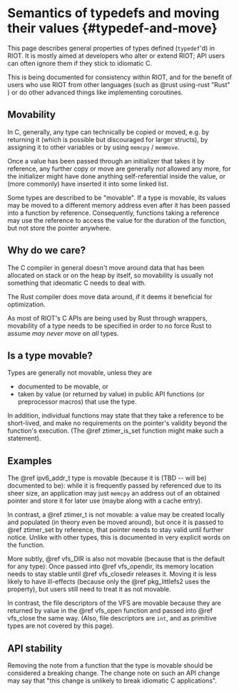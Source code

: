 Semantics of typedefs and moving their values {#typedef-and-move}
=============================================

This page describes general properties of types defined (`typedef`'d) in RIOT.
It is mostly aimed at developers who alter or extend RIOT;
API users can often ignore them if they stick to idiomatic C.

This is being documented for consistency within RIOT,
and for the benefit of users who use RIOT
from other languages (such as @rust using-rust "Rust" )
or do other advanced things like implementing coroutines.

Movability
----------

In C, generally,
any type can technically be copied or moved,
e.g. by returning it (which is possible but discouraged for larger structs),
by assigning it to other variables
or by using `memcpy` / `memmove`.

Once a value has been passed through an initializer that takes it by reference,
any further copy or move are generally *not* allowed any more,
for the initializer might have done anything self-referential inside the value,
or (more commonly) have inserted it into some linked list.

Some types are described to be "movable".
If a type is movable, its values may be moved to a different memory address
even after it has been passed into a function by reference.
Consequently, functions taking a reference
may use the reference to access the value for the duration of the function,
but not store the pointer anywhere.

Why do we care?
---------------

The C compiler in general doesn't move around
data that has been allocated on stack or on the heap
by itself,
so movability is usually not something that
ideomatic C needs to deal with.

The Rust compiler does move data around,
if it deems it beneficial for optimization.

As most of RIOT's C APIs are being used by Rust through wrappers,
movability of a type needs to be specified
in order to no force Rust to assume *may never move* on *all* types.

Is a type movable?
------------------

Types are generally not movable, unless they are

* documented to be movable, or
* taken by value (or returned by value) in public API functions (or preprocessor macros) that use the type.

In addition,
individual functions may state that they take a reference to be short-lived,
and make no requirements on the pointer's validity beyond the function's execution.
(The @ref ztimer_is_set function might make such a statement).

Examples
--------

The @ref ipv6_addr_t type is movable (because it is (TBD -- will be) documented to be):
while it is frequently passed by referenced due to its sheer size,
an application may just `memcpy` an address out of an obtained pointer and store it for later use
(maybe along with a cache entry).

In contrast, a @ref ztimer_t is not movable:
a value may be created locally and populated (in theory even be moved around),
but once it is passed to @ref ztimer_set by reference,
that pointer needs to stay valid until further notice.
Unlike with other types, this is documented in very explicit words on the function.

More subtly, @ref vfs_DIR is also not movable (because that is the default for any type):
Once passed into @ref vfs_opendir, its memory location needs to stay stable
until @ref vfs_closedir releases it.
Moving it is less likely to have ill-effects (because only the @ref pkg_littlefs2 uses the property),
but users still need to treat it as not movable.

In contrast, the file descriptors of the VFS are movable
because they are returned by value in the @ref vfs_open function and passed into @ref vfs_close the same way.
(Also, file descriptors are `int`, and as primitive types are not covered by this page).

API stability
-------------

Removing the note from a function that the type is movable should be considered a breaking change.
The change note on such an API change may say that
"this change is unlikely to break idiomatic C applications".
